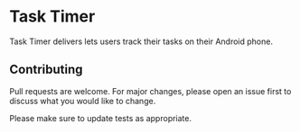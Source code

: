 # Task Timer

Task Timer delivers lets users track their tasks on their Android phone. 

## Contributing
Pull requests are welcome. For major changes, please open an issue first to discuss what you would like to change.

Please make sure to update tests as appropriate.
